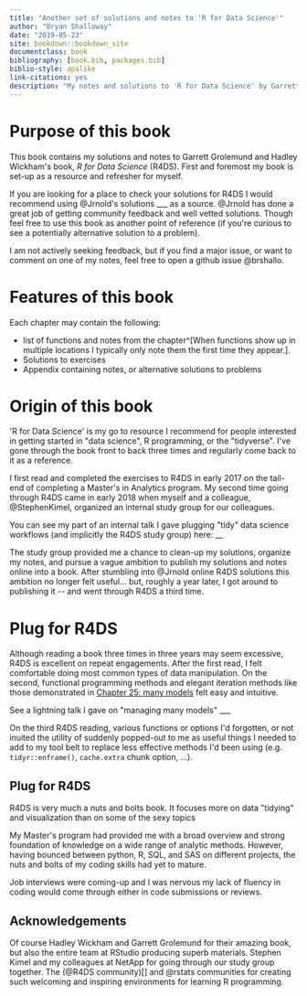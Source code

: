 ```yaml
--- 
title: "Another set of solutions and notes to 'R for Data Science'"
author: "Bryan Shalloway"
date: "2019-05-23"
site: bookdown::bookdown_site
documentclass: book
bibliography: [book.bib, packages.bib]
biblio-style: apalike
link-citations: yes
description: "My notes and solutions to 'R for Data Science' by Garrett Grolemund and Hadley Wickham"
---
```


# Purpose of this book

This book contains my solutions and notes to Garrett Grolemund and Hadley Wickham's book, *R for Data Science* (R4DS). First and foremost my book is set-up as a resource and refresher for myself. 

If you are looking for a place to check your solutions for R4DS I would recommend using @Jrnold's solutions ___ as a source. @Jrnold has done a great job of getting community feedback and well vetted solutions. Though feel free to use this book as another point of reference (if you're curious to see a potentially alternative solution to a problem).

I am not actively seeking feedback, but if you find a major issue, or want to comment on one of my notes, feel free to open a github issue @brshallo.

# Features of this book

Each chapter may contain the following:
* list of functions and notes from the chapter^[When functions show up in multiple locations I typically only note them the first time they appear.]. 
* Solutions to exercises
* Appendix containing notes, or alternative solutions to problems

# Origin of this book

'R for Data Science' is my go to resource I recommend for people interested in getting started in "data science", R programming, or the "tidyverse". I've gone through the book front to back three times and regularly come back to it as a reference.

I first read and completed the exercises to R4DS in early 2017 on the tail-end of completing a Master's in Analytics program. My second time going through R4DS came in early 2018 when myself and a colleague, @StephenKimel, organized an internal study group for our colleagues.

You can see my part of an internal talk I gave plugging "tidy" data science workflows (and implicitly the R4DS study group) here: __

The study group provided me a chance to clean-up my solutions, organize my notes, and pursue a vague ambition to publish my solutions and notes online into a book. After stumbling into @Jrnold online R4DS solutions this ambition no longer felt useful... but, roughly a year later, I got around to publishing it -- and went through R4DS a third time.

# Plug for R4DS

Although reading a book three times in three years may seem excessive, R4DS is excellent on repeat engagements. After the first read, I felt comfortable doing most common types of data manipulation. On the second, functional programming methods and elegant iteration methods like those demonstrated in [Chapter 25: many models](https://r4ds.had.co.nz/many-models.html) felt easy and intuitive. 

See a lightning talk I gave on "managing many models" ___

On the third R4DS reading, various functions or options I'd forgotten, or not inuited the utility of suddenly popped-out to me as useful things I needed to add to my tool belt to replace less effective methods I'd been using (e.g. `tidyr::enframe()`, `cache.extra` chunk option, ...).

## Plug for R4DS

R4DS is very much a nuts and bolts book. It focuses more on data "tidying" and visualization than on some of the sexy topics 

My Master's program had provided me with a broad overview and strong foundation of knowledge on a wide range of analytic methods. However, having bounced between python, R, SQL, and SAS on different projects, the nuts and bolts of my coding skills had yet to mature. 

Job interviews were coming-up and I was nervous my lack of fluency in coding would come through either in code submissions or reviews.

## Acknowledgements

Of course Hadley Wickham and Garrett Grolemund for their amazing book, but also the entire team at RStudio producing superb materials. Stephen Kimel and my colleagues at NetApp for going through our study group together. The (@R4DS community)[] and @rstats communities for creating such welcoming and inspiring environments for learning R programming.
